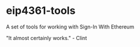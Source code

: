 # eip4361-tools

A set of tools for working with Sign-In With Ethereum

"It almost certainly works." - Clint